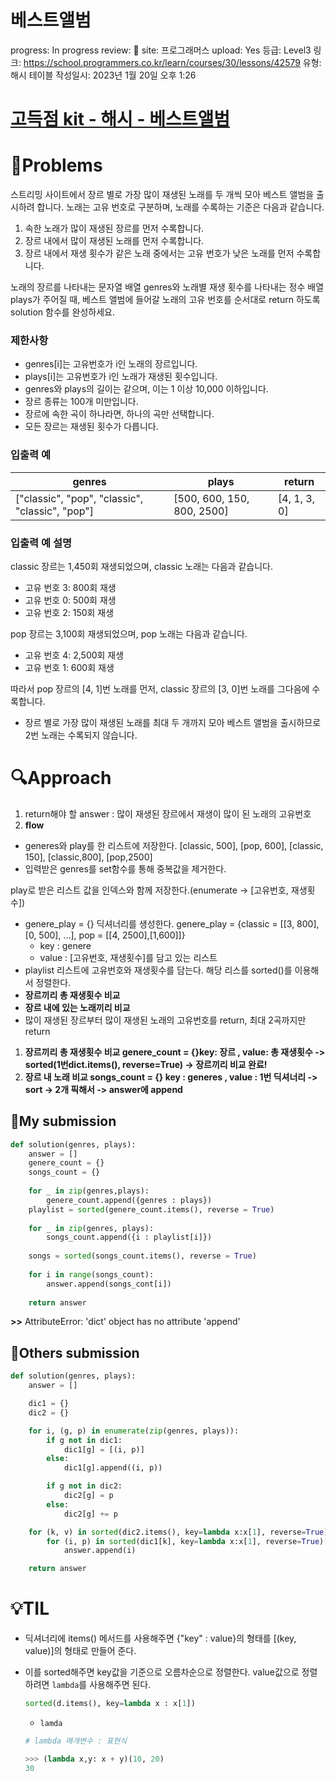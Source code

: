 # 베스트앨범

progress: In progress
review: 🥜
site: 프로그래머스
upload: Yes
등급: Level3
링크: https://school.programmers.co.kr/learn/courses/30/lessons/42579
유형: 해시 테이블
작성일시: 2023년 1월 20일 오후 1:26

# [고득점 kit - 해시 - 베스트앨범](https://school.programmers.co.kr/learn/courses/30/lessons/42579)

# 📖Problems

스트리밍 사이트에서 장르 별로 가장 많이 재생된 노래를 두 개씩 모아 베스트 앨범을 출시하려 합니다. 노래는 고유 번호로 구분하며, 노래를 수록하는 기준은 다음과 같습니다.

1. 속한 노래가 많이 재생된 장르를 먼저 수록합니다.
2. 장르 내에서 많이 재생된 노래를 먼저 수록합니다.
3. 장르 내에서 재생 횟수가 같은 노래 중에서는 고유 번호가 낮은 노래를 먼저 수록합니다.

노래의 장르를 나타내는 문자열 배열 genres와 노래별 재생 횟수를 나타내는 정수 배열 plays가 주어질 때, 베스트 앨범에 들어갈 노래의 고유 번호를 순서대로 return 하도록 solution 함수를 완성하세요.

### 제한사항

- genres[i]는 고유번호가 i인 노래의 장르입니다.
- plays[i]는 고유번호가 i인 노래가 재생된 횟수입니다.
- genres와 plays의 길이는 같으며, 이는 1 이상 10,000 이하입니다.
- 장르 종류는 100개 미만입니다.
- 장르에 속한 곡이 하나라면, 하나의 곡만 선택합니다.
- 모든 장르는 재생된 횟수가 다릅니다.

### 입출력 예

| genres | plays | return |
| --- | --- | --- |
| ["classic", "pop", "classic", "classic", "pop"] | [500, 600, 150, 800, 2500] | [4, 1, 3, 0] |

### 입출력 예 설명

classic 장르는 1,450회 재생되었으며, classic 노래는 다음과 같습니다.

- 고유 번호 3: 800회 재생
- 고유 번호 0: 500회 재생
- 고유 번호 2: 150회 재생

pop 장르는 3,100회 재생되었으며, pop 노래는 다음과 같습니다.

- 고유 번호 4: 2,500회 재생
- 고유 번호 1: 600회 재생

따라서 pop 장르의 [4, 1]번 노래를 먼저, classic 장르의 [3, 0]번 노래를 그다음에 수록합니다.

- 장르 별로 가장 많이 재생된 노래를 최대 두 개까지 모아 베스트 앨범을 출시하므로 2번 노래는 수록되지 않습니다.

# 🔍Approach

1. return해야 할 answer : 많이 재생된 장르에서 재생이 많이 된 노래의 고유번호
2. **flow** 
- generes와 play를 한 리스트에 저장한다. [classic, 500], [pop, 600], [classic, 150], [classic,800], [pop,2500]
- 입력받은 genres를 set함수를 통해 중복값을 제거한다.

play로 받은 리스트 값을 인덱스와 함께 저장한다.(enumerate -> [고유번호, 재생횟수])

- genere_play = {} 딕셔너리를 생성한다. genere_play = {classic = [[3, 800], [0, 500], …], pop = [[4, 2500],[1,600]]}
    - key : genere
    - value : [고유번호, 재생횟수]를 담고 있는 리스트
- playlist 리스트에 고유번호와 재생횟수를 담는다. 해당 리스를 sorted()를 이용해서 정렬한다.
- **장르끼리 총 재생횟수 비교**
- **장르 내에 있는 노래끼리 비교**
- 많이 재생된 장르부터 많이 재생된 노래의 고유번호를 return, 최대 2곡까지만 return

1. **장르끼리 총 재생횟수 비교 genere_count = {}key: 장르 , value: 총 재생횟수 -> sorted(1번dict.items(), reverse=True) -> 장르끼리 비교 완료!**
2. **장르 내 노래 비교 songs_count = {} key : generes , value : 1번 딕셔너리 -> sort -> 2개 픽해서 -> answer에 append**

## 🚩My submission

```python
def solution(genres, plays):
    answer = []
    genere_count = {}
    songs_count = {}
    
    for _ in zip(genres,plays):
        genere_count.append({genres : plays})
    playlist = sorted(genere_count.items(), reverse = True)
        
    for _ in zip(genres, plays):
        songs_count.append({i : playlist[i]})
        
    songs = sorted(songs_count.items(), reverse = True)
    
    for i in range(songs_count):
        answer.append(songs_cont[i])
        
    return answer
```

**>>** AttributeError: 'dict' object has no attribute 'append'

## 🚩Others submission

```python
def solution(genres, plays):
    answer = []

    dic1 = {}
    dic2 = {}

    for i, (g, p) in enumerate(zip(genres, plays)):
        if g not in dic1:
            dic1[g] = [(i, p)]
        else:
            dic1[g].append((i, p))

        if g not in dic2:
            dic2[g] = p
        else:
            dic2[g] += p

    for (k, v) in sorted(dic2.items(), key=lambda x:x[1], reverse=True):
        for (i, p) in sorted(dic1[k], key=lambda x:x[1], reverse=True)[:2]:
            answer.append(i)

    return answer
```

# 💡TIL

- 딕셔너리에 items() 메서드를 사용해주면 {"key" : value}의 형태를 [(key, value)]의 형태로 만들어 준다.
- 이를 sorted해주면 key값을 기준으로 오름차순으로 정렬한다. value값으로 정렬하려면 `lambda`를 사용해주면 된다.
    
    ```python
    sorted(d.items(), key=lambda x : x[1])
    ```
    
    - `lamda`
    
    ```python
    # lambda 매개변수 : 표현식
    
    >>> (lambda x,y: x + y)(10, 20)
    30
    ```